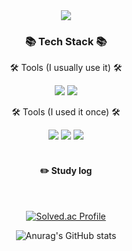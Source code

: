 <div align=center>
	<img src="https://capsule-render.vercel.app/api?type=waving&color=auto&height=200&section=header&text=meohyeon&github&fontSize=90" />	
</div>


<div align=center>
	<h3>📚 Tech Stack 📚</h3>
	<p>🛠 Tools (I usually use it) 🛠</p>
</div>

<div align=center>
	<img src="https://img.shields.io/badge/Visual%20Studio%20Code-007ACC?style=flat&logo=VisualStudioCode&logoColor=white" />
	<img src="https://img.shields.io/badge/GitHub-181717?style=flat&logo=GitHub&logoColor=white" />
</div>

<div align=center>
	<p>🛠 Tools (I used it once) 🛠</p>
</div>
<div align=center>
	<img src="https://img.shields.io/badge/IntelliJ-000000?style=flat-square&logo=IntelliJIDEA&logoColor=white"/>
	<img src="https://img.shields.io/badge/Visual Studio-5C2D91?style=flat-square&logo=VisualStudio&logoColor=white"/>
	<img src="https://img.shields.io/badge/Eclipse%20IDE-2C2255?style=flat&logo=EclipseIDE&logoColor=white" />
</div>





<div align="center"> 
<br/>
 
#### :pencil2: Study log
 
  <br/>
  
  
[![Solved.ac Profile](http://mazassumnida.wtf/api/v2/generate_badge?boj=sssdane)](https://solved.ac/sssdane/)
	<p></p>![Anurag's GitHub stats](https://github-readme-stats.vercel.app/api?username=meohyeon&theme=buefy&show_icons=true)
</div>
